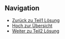 ## Navigation

* [Zurück zu Teil1 Lösung](../03_04_Teil1_Loesung/index.html)  
* [Hoch zur Übersicht](../index.html)  
* [Weiter zu Teil2 Lösung](../03_06_Teil2_Loesung/index.html)  


